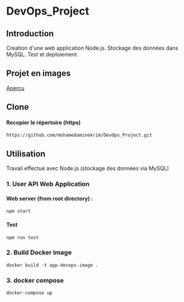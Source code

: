 # DevOps_Project
## Introduction
Creation d'une web application Node.js. Stockage des données dans MySQL. Test et deploiement.
## Projet en images
[Aperçu](ANNEX/ANNEXE.md)
## Clone
#### Recopier le répertoire (https)
	https://github.com/mohamedaminekrim/DevOps_Project.git
## Utilisation
Travail effectué avec Node.js (stockage des données via MySQL)
### 1. User API Web Application 
#### Web server (from root directory) :
	npm start
#### Test
	npm run test
### 2. Build Docker Image
	docker build -t app-devops-image .
### 3. docker compose
	docker-compose up
